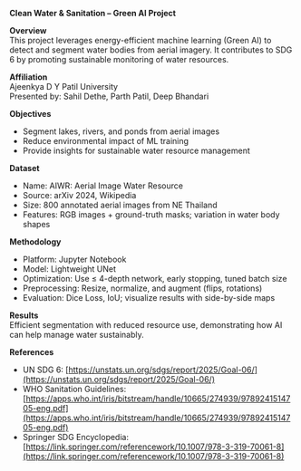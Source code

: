 **Clean Water & Sanitation – Green AI Project**

**Overview**  
This project leverages energy-efficient machine learning (Green AI) to detect and segment water bodies from aerial imagery. It contributes to SDG 6 by promoting sustainable monitoring of water resources.

**Affiliation**  
Ajeenkya D Y Patil University  
Presented by: Sahil Dethe, Parth Patil, Deep Bhandari

**Objectives**  
- Segment lakes, rivers, and ponds from aerial images  
- Reduce environmental impact of ML training  
- Provide insights for sustainable water resource management

**Dataset**  
- Name: AIWR: Aerial Image Water Resource  
- Source: arXiv 2024, Wikipedia  
- Size: 800 annotated aerial images from NE Thailand  
- Features: RGB images + ground-truth masks; variation in water body shapes

**Methodology**  
- Platform: Jupyter Notebook  
- Model: Lightweight UNet  
- Optimization: Use ≤ 4-depth network, early stopping, tuned batch size  
- Preprocessing: Resize, normalize, and augment (flips, rotations)  
- Evaluation: Dice Loss, IoU; visualize results with side-by-side maps

**Results**  
Efficient segmentation with reduced resource use, demonstrating how AI can help manage water sustainably.

**References**  
- UN SDG 6: [https://unstats.un.org/sdgs/report/2025/Goal-06/](https://unstats.un.org/sdgs/report/2025/Goal-06/)  
- WHO Sanitation Guidelines: [https://apps.who.int/iris/bitstream/handle/10665/274939/9789241514705-eng.pdf](https://apps.who.int/iris/bitstream/handle/10665/274939/9789241514705-eng.pdf)  
- Springer SDG Encyclopedia: [https://link.springer.com/referencework/10.1007/978-3-319-70061-8](https://link.springer.com/referencework/10.1007/978-3-319-70061-8)


